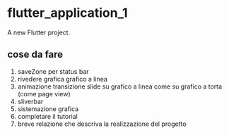 # flutter_application_1

A new Flutter project.

## cose da fare 
1. ⁠saveZone per status bar 
3. ⁠⁠rivedere grafica grafico a linea 
4. ⁠⁠animazione transizione slide su grafico a linea come su grafico a torta (come page view)
5. ⁠⁠sliverbar 
6. ⁠⁠sistemazione grafica
7. completare il tutorial
8. ⁠breve relazione che descriva la realizzazione del progetto